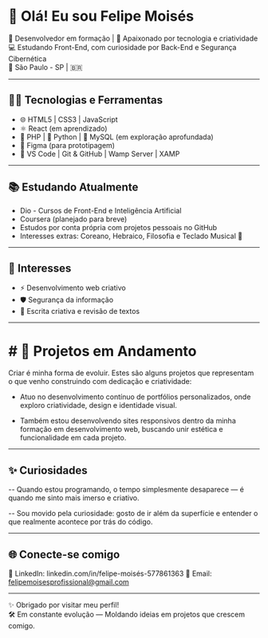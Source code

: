 # 👋 Olá! Eu sou Felipe Moisés

🎯 Desenvolvedor em formação | 🚀 Apaixonado por tecnologia e criatividade  
💻 Estudando Front-End, com curiosidade por Back-End e Segurança Cibernética  
📍 São Paulo - SP | 🇧🇷

---

## 👨‍💻 Tecnologias e Ferramentas

- 🌐 HTML5 | CSS3 | JavaScript 
- ⚛️ React (em aprendizado)
- 🐘 PHP | 🐍 Python | 🐬 MySQL (em exploração aprofundada)
- 🎨 Figma (para prototipagem)
- 🧰 VS Code | Git & GitHub | Wamp Server | XAMP

---

## 📚 Estudando Atualmente

- Dio - Cursos de Front-End e Inteligência Artificial
- Coursera (planejado para breve)
- Estudos por conta própria com projetos pessoais no GitHub
- Interesses extras: Coreano, Hebraico, Filosofia e Teclado Musical 🎹

---

## 🧠 Interesses

- ⚡ Desenvolvimento web criativo
- 🛡️ Segurança da informação
- 📘 Escrita criativa e revisão de textos


---

# # 🧩 Projetos em Andamento
Criar é minha forma de evoluir. Estes são alguns projetos que representam o que venho construindo com dedicação e criatividade:

- Atuo no desenvolvimento contínuo de portfólios personalizados, onde exploro criatividade, design e identidade visual.

- Também estou desenvolvendo sites responsivos dentro da minha formação em desenvolvimento web, buscando unir estética e funcionalidade em cada projeto.

---

## ✨ Curiosidades

-- Quando estou programando, o tempo simplesmente desaparece — é quando me sinto mais imerso e criativo.

-- Sou movido pela curiosidade: gosto de ir além da superfície e entender o que realmente acontece por trás do código.

---

## 🌐 Conecte-se comigo

🔗 LinkedIn: linkedin.com/in/felipe-moisés-577861363
📧 Email: felipemoisesprofissional@gmail.com

---

✨ Obrigado por visitar meu perfil!  
🛠️ Em constante evolução — Moldando ideias em projetos que crescem comigo.
